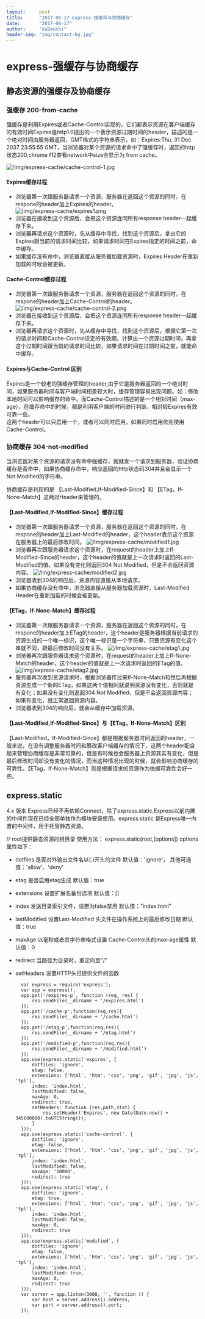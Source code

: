 ```yaml
---
layout:     post
title:      "2017-08-17-express-强缓存与协商缓存"
date:       "2017-08-17"
author:     "XuBaoshi"
header-img: "img/contact-bg.jpg"
---
```

# express-强缓存与协商缓存 #

## 静态资源的强缓存及协商缓存 ##
### 强缓存 200-from-cache ###
强缓存是利用Expires或者Cache-Control实现的，它们都表示资源在客户端缓存的有效时间Expires是http1.0提出的一个表示资源过期时间的header，描述的是一个绝对时间由服务器返回，GMT格式的字符串表示，如：Expires:Thu, 31 Dec 2037 23:55:55 GMT，当浏览器对某个资源的请求命中了强缓存时，返回的http状态200,chrome f12查看network中size会显示为 from cache。

![/img/express-cache/cache-control-1.jpg](/img/express-cache/cache-control-1.jpg)<br/>

#### Expires缓存过程 ####
 - 浏览器第一次跟服务器请求一个资源，服务器在返回这个资源的同时，在respone的header加上Expires的header。
![/img/express-cache/expires1.png](/img/express-cache/expires1.png)<br/>
 - 浏览器在接收到这个资源后，会把这个资源连同所有response header一起缓存下来。
 - 浏览器再请求这个资源时，先从缓存中寻找，找到这个资源后，拿出它的Expires跟当前的请求时间比较，如果请求时间在Expires指定的时间之前，命中缓存。
 - 如果缓存没有命中，浏览器直接从服务器加载资源时，Expires Header在重新加载的时候会被更新。
#### Cache-Control缓存过程 ####
- 浏览器第一次跟服务器请求一个资源，服务器在返回这个资源的同时，在respone的header加上Cache-Control的header。
![/img/express-cache/cache-control-2.png](/img/express-cache/cache-control-2.png)<br/>
- 浏览器在接收到这个资源后，会把这个资源连同所有response header一起缓存下来。
- 浏览器再请求这个资源时，先从缓存中寻找，找到这个资源后，根据它第一次的请求时间和Cache-Control设定的有效期，计算出一个资源过期时间，再拿这个过期时间跟当前的请求时间比较，如果请求时间在过期时间之前，就能命中缓存。

#### Expires与Cache-Control 区别 ####
Expires是一个较老的强缓存管理的header,由于它是服务器返回的一个绝对时间，如果服务器时间与客户端时间相差较大时，缓存管理容易出现问题。如：修改本地时间可以影响缓存的命中。而Cache-Control描述的是一个相对时间（max-age），在缓存命中的时候，都是利用客户端的时间进行判断，相对较Expires有效可靠一些。<br/>
这两个header可以只启用一个，或者可以同时启用，如果同时启用优先使用Cache-Control。

### 协商缓存 304-not-modified ###
当浏览器对某个资源的请求没有命中强缓存，就就发一个请求到服务器，验证协商缓存是否命中，如果协商缓存命中，响应返回的http状态码304并且会显示一个Not Modified的字符串。
<p>协商缓存是利用的是 【Last-Modified,If-Modified-Since】和 【ETag，If-None-Match】这两对Header来管理的。</p>

#### 【Last-Modified,If-Modified-Since】缓存过程 ####
- 浏览器第一次跟服务器请求一个资源，服务器在返回这个资源的同时，在respone的header加上Last-Modified的header，这个header表示这个资源在服务器上的最后修改时间。
![/img/express-cache/modified1.jpg](/img/express-cache/modified1.jpg)<br/>
- 浏览器再次跟服务器请求这个资源时，在request的header上加上If-Modified-Since的header，这个header的值就是上一次请求时返回的Last-Modified的值。如果没有变化则返回304 Not Modified，但是不会返回资源内容。
![/img/express-cache/modified2.jpg](/img/express-cache/modified2.jpg)<br/>
- 浏览器收到304的响应后，资源内容直接从本地请求。
- 如果协商缓存没有命中，浏览器直接从服务器加载资源时，Last-Modified Header在重新加载的时候会被更新。
#### 【ETag，If-None-Match】缓存过程 ####
- 浏览器第一次跟服务器请求一个资源，服务器在返回这个资源的同时，在respone的header加上ETag的header，这个header是服务器根据当前请求的资源生成的一个唯一标识，这个唯一标识是一个字符串，只要资源有变化这个串就不同，跟最后修改时间没有关系。
![/img/express-cache/etag1.jpg](/img/express-cache/etag1.jpg)<br/>
- 浏览器再次跟服务器请求这个资源时，在request的header上加上If-None-Match的header，这个header的值就是上一次请求时返回的ETag的值。
![/img/express-cache/etag2.jpg](/img/express-cache/etag2.jpg)<br/>
- 服务器再次收到资源请求时，根据浏览器传过来If-None-Match和然后再根据资源生成一个新的ETag，如果这两个值相同就说明资源没有变化，否则就是有变化；如果没有变化则返回304 Not Modified，但是不会返回资源内容；如果有变化，就正常返回资源内容。
- 浏览器收到304的响应后，就会从缓存中加载资源。
#### 【Last-Modified,If-Modified-Since】与【ETag，If-None-Match】区别 ####
【Last-Modified，If-Modified-Since】都是根据服务器时间返回的header，一般来说，在没有调整服务器时间和篡改客户端缓存的情况下，这两个header配合起来管理协商缓存是非常可靠的，但是有时候也会服务器上资源其实有变化，但是最后修改时间却没有变化的情况，而当这种情况出现的时候，就会影响协商缓存的可靠性。【ETag，If-None-Match】则是根据请求的资源作为依据可靠性会好一些。

## express.static ##
4.x 版本 Express已经不再依赖Connect，除了express.static,Express以前内置的中间件现在已经全部单独作为模块安装使用。express.static 是Express唯一内置的中间件，用于托管静态资源。
    
// root提供静态资源的根目录
使用方法： express.static(root,[options])
options属性如下：
- dotfiles      是否对外输出文件名以(.)开头的文件 默认值：'ignore'， 其他可选值：'allow'、'deny'
- etag          是否启用etag生成 默认值：true
- extensions    设置扩展名备份选项 默认值：[]
- index         发送目录索引文件，设置为false禁用  默认值："index.html"
- lastModified  设置Last-Modified 头文件在操作系统上的最后修改日期   默认值：true
- maxAge        以毫秒或者其字符串格式设置 Cache-Control头的max-age属性  默认值：0
- redirect      当路径为目录时，重定向至"/"
- setHeaders    设置HTTP头已提供文件的函数 



        var express = require('express');
        var app = express();
        app.get('/expires-p', function (req, res) {
            res.sendFile(__dirname + '/expires.html')
        });
        app.get('/cache-p',function(req,res){
            res.sendFile(__dirname + '/cache.html')
        });
        app.get('/etag-p',function(req,res){
            res.sendFile(__dirname + '/etag.html')
        });
        app.get('/modified-p',function(req,res){
            res.sendFile(__dirname + '/modified.html')
        });
        app.use(express.static('expires', {
            dotfiles: 'ignore',
            etag: false,
            extensions: ['html', 'htm', 'css', 'png', 'gif', 'jpg', 'js', 'tpl'],
            index: 'index.html',
            lastModified: false,
            maxAge: 0,
            redirect: true,
            setHeaders: function (res,path,stat) {
                res.setHeader('Expires', new Date(Date.now() + 345600000).toUTCString());
            }
        }));
        app.use(express.static('cache-control', {
            dotfiles: 'ignore',
            etag: false,
            extensions: ['html', 'htm', 'css', 'png', 'gif', 'jpg', 'js', 'tpl'],
            index: 'index.html',
            lastModified: false,
            maxAge: '10000',
            redirect: true
        }));
        app.use(express.static('etag', {
            dotfiles: 'ignore',
            etag: true,
            extensions: ['html', 'htm', 'css', 'png', 'gif', 'jpg', 'js', 'tpl'],
            index: 'index.html',
            lastModified: false,
            maxAge: 0,
            redirect: true
        }));
        app.use(express.static('modified', {
            dotfiles: 'ignore',
            etag: false,
            extensions: ['html', 'htm', 'css', 'png', 'gif', 'jpg', 'js', 'tpl'],
            index: 'index.html',
            lastModified: true,
            maxAge: 0,
            redirect: true
        }));
        var server = app.listen(3000, '', function () {
            var host = server.address().address;
            var port = server.address().port;
        });